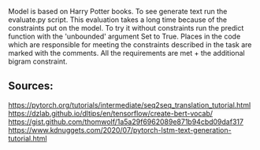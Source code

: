 Model is based on Harry Potter books. 
To see generate text run the evaluate.py script.
This evaluation takes a long time because of the constraints put on the model. 
To try it without constraints  run the predict function with the 'unbounded' argument Set to True.
Places in the code which are responsible for meeting the constraints described in the task are marked with the comments.
All the requirements are met + the additional bigram constraint.  

## Sources:
https://pytorch.org/tutorials/intermediate/seq2seq_translation_tutorial.html
https://dzlab.github.io/dltips/en/tensorflow/create-bert-vocab/
https://gist.github.com/thomwolf/1a5a29f6962089e871b94cbd09daf317
https://www.kdnuggets.com/2020/07/pytorch-lstm-text-generation-tutorial.html
